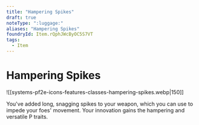 ```yaml
---
title: "Hampering Spikes"
draft: true
noteType: ":luggage:"
aliases: "Hampering Spikes"
foundryId: Item.rQphJWcByOC5S7VT
tags:
  - Item
---
```


# Hampering Spikes
![[systems-pf2e-icons-features-classes-hampering-spikes.webp|150]]

You've added long, snagging spikes to your weapon, which you can use to impede your foes' movement. Your innovation gains the hampering and versatile P traits.
